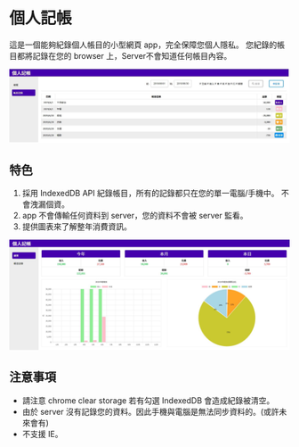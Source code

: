 # 個人記帳
這是一個能夠紀錄個人帳目的小型網頁 app，完全保障您個人隱私。
您紀錄的帳目都將記錄在您的 browser 上，Server不會知道任何帳目內容。

![帳目記錄](./git-img/record.jpg)

## 特色
1. 採用 IndexedDB API 紀錄帳目，所有的記錄都只在您的單一電腦/手機中。
不會洩漏個資。
2. app 不會傳輸任何資料到 server，您的資料不會被 server 監看。
3. 提供圖表來了解整年消費資訊。

![帳目記錄](./git-img/summary.jpg)

## 注意事項
* 請注意 chrome clear storage 若有勾選 IndexedDB 會造成紀錄被清空。
* 由於 server 沒有記錄您的資料。因此手機與電腦是無法同步資料的。(或許未來會有)
* 不支援 IE。